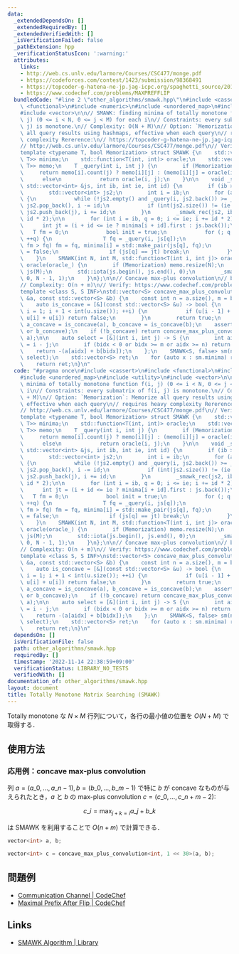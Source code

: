 ```yaml
---
data:
  _extendedDependsOn: []
  _extendedRequiredBy: []
  _extendedVerifiedWith: []
  _isVerificationFailed: false
  _pathExtension: hpp
  _verificationStatusIcon: ':warning:'
  attributes:
    links:
    - http://web.cs.unlv.edu/larmore/Courses/CSC477/monge.pdf
    - https://codeforces.com/contest/1423/submission/98368491
    - https://topcoder-g-hatena-ne-jp.jag-icpc.org/spaghetti_source/20120923/1348327542.html
    - https://www.codechef.com/problems/MAXPREFFLIP
  bundledCode: "#line 2 \"other_algorithms/smawk.hpp\"\n#include <cassert>\n#include\
    \ <functional>\n#include <numeric>\n#include <unordered_map>\n#include <utility>\n\
    #include <vector>\n\n// SMAWK: finding minima of totally monotone function f(i,\
    \ j) (0 <= i < N, 0 <= j < M) for each i\n// Constraints: every submatrix of f(i,\
    \ j) is monotone.\n// Complexity: O(N + M)\n// Option: `Memorization`: Memorize\
    \ all query results using hashmaps, effective when each query\n// requires heavy\
    \ complexity Rererence:\n// https://topcoder-g-hatena-ne-jp.jag-icpc.org/spaghetti_source/20120923/1348327542.html\n\
    // http://web.cs.unlv.edu/larmore/Courses/CSC477/monge.pdf\n// Verify: https://codeforces.com/contest/1423/submission/98368491\n\
    template <typename T, bool Memorization> struct SMAWK {\n    std::vector<std::pair<int,\
    \ T>> minima;\n    std::function<T(int, int)> oracle;\n    std::vector<std::unordered_map<int,\
    \ T>> memo;\n    T _query(int i, int j) {\n        if (Memorization)\n       \
    \     return memo[i].count(j) ? memo[i][j] : (memo[i][j] = oracle(i, j));\n  \
    \      else\n            return oracle(i, j);\n    }\n\n    void _smawk_rec(const\
    \ std::vector<int> &js, int ib, int ie, int id) {\n        if (ib > ie) return;\n\
    \        std::vector<int> js2;\n        int i = ib;\n        for (auto j : js)\
    \ {\n            while (!js2.empty() and _query(i, js2.back()) >= _query(i, j))\
    \ js2.pop_back(), i -= id;\n            if (int(js2.size()) != (ie - ib) / id)\
    \ js2.push_back(j), i += id;\n        }\n        _smawk_rec(js2, ib + id, ie,\
    \ id * 2);\n\n        for (int i = ib, q = 0; i <= ie; i += id * 2) {\n      \
    \      int jt = (i + id <= ie ? minima[i + id].first : js.back());\n         \
    \   T fm = 0;\n            bool init = true;\n            for (; q < int(js.size());\
    \ ++q) {\n                T fq = _query(i, js[q]);\n                if (init or\
    \ fm > fq) fm = fq, minima[i] = std::make_pair(js[q], fq);\n                init\
    \ = false;\n                if (js[q] == jt) break;\n            }\n        }\n\
    \    }\n    SMAWK(int N, int M, std::function<T(int i, int j)> oracle_) : minima(N),\
    \ oracle(oracle_) {\n        if (Memorization) memo.resize(N);\n        std::vector<int>\
    \ js(M);\n        std::iota(js.begin(), js.end(), 0);\n        _smawk_rec(js,\
    \ 0, N - 1, 1);\n    }\n};\n\n// Concave max-plus convolution\n// b must be concave\n\
    // Complexity: O(n + m)\n// Verify: https://www.codechef.com/problems/MAXPREFFLIP\n\
    template <class S, S INF>\nstd::vector<S> concave_max_plus_convolution(const std::vector<S>\
    \ &a, const std::vector<S> &b) {\n    const int n = a.size(), m = b.size();\n\n\
    \    auto is_concave = [&](const std::vector<S> &u) -> bool {\n        for (int\
    \ i = 1; i + 1 < int(u.size()); ++i) {\n            if (u[i - 1] + u[i + 1] >\
    \ u[i] + u[i]) return false;\n        }\n        return true;\n    };\n\n    bool\
    \ a_concave = is_concave(a), b_concave = is_concave(b);\n    assert(a_concave\
    \ or b_concave);\n    if (!b_concave) return concave_max_plus_convolution<S, INF>(b,\
    \ a);\n\n    auto select = [&](int i, int j) -> S {\n        int aidx = j, bidx\
    \ = i - j;\n        if (bidx < 0 or bidx >= m or aidx >= n) return INF;\n    \
    \    return -(a[aidx] + b[bidx]);\n    };\n    SMAWK<S, false> sm(n + m - 1, n,\
    \ select);\n    std::vector<S> ret;\n    for (auto x : sm.minima) ret.push_back(-x.second);\n\
    \    return ret;\n}\n"
  code: "#pragma once\n#include <cassert>\n#include <functional>\n#include <numeric>\n\
    #include <unordered_map>\n#include <utility>\n#include <vector>\n\n// SMAWK: finding\
    \ minima of totally monotone function f(i, j) (0 <= i < N, 0 <= j < M) for each\
    \ i\n// Constraints: every submatrix of f(i, j) is monotone.\n// Complexity: O(N\
    \ + M)\n// Option: `Memorization`: Memorize all query results using hashmaps,\
    \ effective when each query\n// requires heavy complexity Rererence:\n// https://topcoder-g-hatena-ne-jp.jag-icpc.org/spaghetti_source/20120923/1348327542.html\n\
    // http://web.cs.unlv.edu/larmore/Courses/CSC477/monge.pdf\n// Verify: https://codeforces.com/contest/1423/submission/98368491\n\
    template <typename T, bool Memorization> struct SMAWK {\n    std::vector<std::pair<int,\
    \ T>> minima;\n    std::function<T(int, int)> oracle;\n    std::vector<std::unordered_map<int,\
    \ T>> memo;\n    T _query(int i, int j) {\n        if (Memorization)\n       \
    \     return memo[i].count(j) ? memo[i][j] : (memo[i][j] = oracle(i, j));\n  \
    \      else\n            return oracle(i, j);\n    }\n\n    void _smawk_rec(const\
    \ std::vector<int> &js, int ib, int ie, int id) {\n        if (ib > ie) return;\n\
    \        std::vector<int> js2;\n        int i = ib;\n        for (auto j : js)\
    \ {\n            while (!js2.empty() and _query(i, js2.back()) >= _query(i, j))\
    \ js2.pop_back(), i -= id;\n            if (int(js2.size()) != (ie - ib) / id)\
    \ js2.push_back(j), i += id;\n        }\n        _smawk_rec(js2, ib + id, ie,\
    \ id * 2);\n\n        for (int i = ib, q = 0; i <= ie; i += id * 2) {\n      \
    \      int jt = (i + id <= ie ? minima[i + id].first : js.back());\n         \
    \   T fm = 0;\n            bool init = true;\n            for (; q < int(js.size());\
    \ ++q) {\n                T fq = _query(i, js[q]);\n                if (init or\
    \ fm > fq) fm = fq, minima[i] = std::make_pair(js[q], fq);\n                init\
    \ = false;\n                if (js[q] == jt) break;\n            }\n        }\n\
    \    }\n    SMAWK(int N, int M, std::function<T(int i, int j)> oracle_) : minima(N),\
    \ oracle(oracle_) {\n        if (Memorization) memo.resize(N);\n        std::vector<int>\
    \ js(M);\n        std::iota(js.begin(), js.end(), 0);\n        _smawk_rec(js,\
    \ 0, N - 1, 1);\n    }\n};\n\n// Concave max-plus convolution\n// b must be concave\n\
    // Complexity: O(n + m)\n// Verify: https://www.codechef.com/problems/MAXPREFFLIP\n\
    template <class S, S INF>\nstd::vector<S> concave_max_plus_convolution(const std::vector<S>\
    \ &a, const std::vector<S> &b) {\n    const int n = a.size(), m = b.size();\n\n\
    \    auto is_concave = [&](const std::vector<S> &u) -> bool {\n        for (int\
    \ i = 1; i + 1 < int(u.size()); ++i) {\n            if (u[i - 1] + u[i + 1] >\
    \ u[i] + u[i]) return false;\n        }\n        return true;\n    };\n\n    bool\
    \ a_concave = is_concave(a), b_concave = is_concave(b);\n    assert(a_concave\
    \ or b_concave);\n    if (!b_concave) return concave_max_plus_convolution<S, INF>(b,\
    \ a);\n\n    auto select = [&](int i, int j) -> S {\n        int aidx = j, bidx\
    \ = i - j;\n        if (bidx < 0 or bidx >= m or aidx >= n) return INF;\n    \
    \    return -(a[aidx] + b[bidx]);\n    };\n    SMAWK<S, false> sm(n + m - 1, n,\
    \ select);\n    std::vector<S> ret;\n    for (auto x : sm.minima) ret.push_back(-x.second);\n\
    \    return ret;\n}\n"
  dependsOn: []
  isVerificationFile: false
  path: other_algorithms/smawk.hpp
  requiredBy: []
  timestamp: '2022-11-14 22:38:59+09:00'
  verificationStatus: LIBRARY_NO_TESTS
  verifiedWith: []
documentation_of: other_algorithms/smawk.hpp
layout: document
title: Totally Monotone Matrix Searching (SMAWK)
---
```


Totally monotone な $N \times M$ 行列について，各行の最小値の位置を $O(N + M)$ で取得する．

## 使用方法

### 応用例：concave max-plus convolution

列 $a = (a\_0, \dots, a\_{n - 1}), b = (b\_0, \dots, b\_{m - 1})$ で特に $b$ が concave なものが与えられたとき，$a$ と $b$ の max-plus convolution $c = (c\_0, \dots, c\_{n + m - 2})$:

$$
c\_i = \max_{j + k = i} a\_j + b\_k
$$

は SMAWK を利用することで $O(n + m)$ で計算できる．

```cpp
vector<int> a, b;

vector<int> c = concave_max_plus_convolution<int, 1 << 30>(a, b);
```

## 問題例

- [Communication Channel \| CodeChef](https://www.codechef.com/problems/COMMCHA)
- [Maximal Prefix After Flip \| CodeChef](https://www.codechef.com/problems/MAXPREFFLIP)

## Links

- [SMAWK Algorithm \| Library](https://noshi91.github.io/Library/algorithm/smawk.cpp.html)
